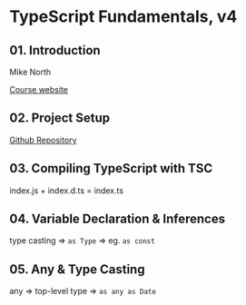 # TypeScript Fundamentals, v4

## 01. Introduction

Mike North

[Course website](https://www.typescript-training.com/)

## 02. Project Setup

[Github Repository](https://github.com/mike-north/typescript-courses)

## 03. Compiling TypeScript with TSC

index.js + index.d.ts = index.ts

## 04. Variable Declaration & Inferences

type casting => `as Type` => eg. `as const`

## 05. Any & Type Casting

any => top-level type => `as any as Date`
